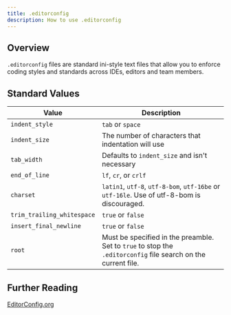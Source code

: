 ```yaml
---
title: .editorconfig
description: How to use .editorconfig
---
```


## Overview

`.editorconfig` files are standard ini-style text files that allow you to enforce coding styles and standards across IDEs, editors and team members.

## Standard Values

| Value  | Description |
|----------|---------|
| `indent_style` | `tab` or `space` |
| `indent_size` | The number of characters that indentation will use |
| `tab_width` | Defaults to `indent_size` and isn't necessary |
| `end_of_line` | `lf`, `cr`, or `crlf` |
| `charset` | `latin1`, `utf-8`, `utf-8-bom`, `utf-16be` or `utf-16le`. Use of utf-8-bom is discouraged. |
| `trim_trailing_whitespace` | `true` or `false` |
| `insert_final_newline`     | `true` or `false` |
| `root` | Must be specified in the preamble. Set to `true` to stop the `.editorconfig` file search on the current file. |

## Further Reading

[EditorConfig.org](https://editorconfig.org/)